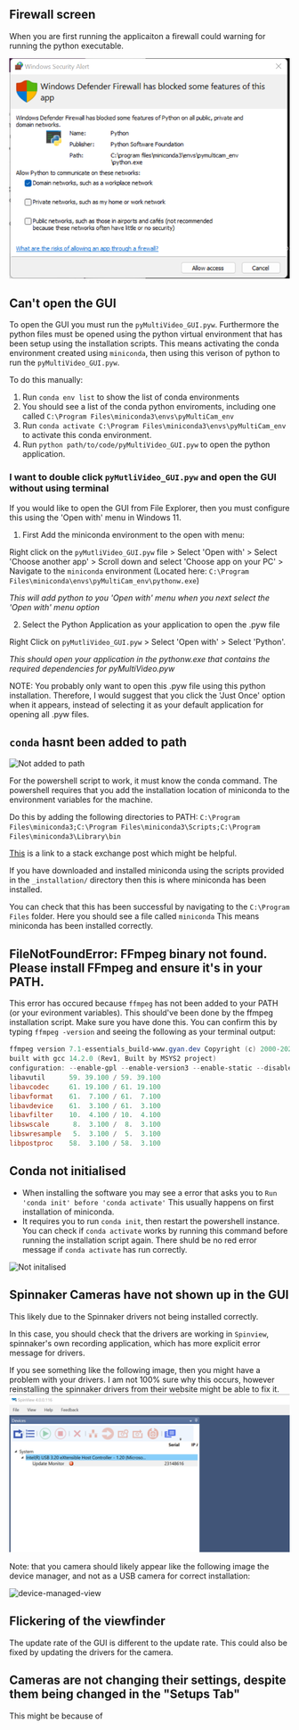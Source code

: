 ## Firewall screen 

When you are first running the applicaiton a firewall could warning for running the python executable.

![fire-wall-screen](/media/python-firewall.png)



## Can't open the GUI

To open the GUI you must run the   `pyMultiVideo_GUI.pyw`. Furthermore the python files must be opened using the python virtual environment that has been setup using the installation scripts. This means activating the conda environment created using `miniconda`, then using this verison of python to run the `pyMultiVideo_GUI.pyw`.


To do this manually: 


1. Run `conda env list` to show the list of conda environments 
2. You should see a list of the conda python enviroments, including one called `C:\Program Files\miniconda3\envs\pyMultiCam_env`
3. Run `conda activate C:\Program Files\miniconda3\envs\pyMultiCam_env` to activate this conda environment. 
4. Run `python path/to/code/pyMultiVideo_GUI.pyw` to open the python application. 


### I want to double click `pyMutliVideo_GUI.pyw` and open the GUI without using terminal

If you would like to open the GUI from File Explorer, then you must configure this using the 'Open with' menu in Windows 11.

1. First Add the miniconda environment to the open with menu:

Right click on the `pyMutliVideo_GUI.pyw` file > Select 'Open with' > Select 'Choose another app' > Scroll down and select 'Choose app on your PC' > Navigate to the `miniconda` environment (Located here: `C:\Program Files\miniconda\envs\pyMultiCam_env\pythonw.exe`)

*This will add python to you 'Open with' menu when you next select the 'Open with' menu option*

2. Select the Python Application as your application to open the .pyw file


Right Click on `pyMutliVideo_GUI.pyw` > Select 'Open with' > Select 'Python'.

*This should open your application in the pythonw.exe that contains the required dependencies for pyMultiVideo.pyw*

NOTE: You probably only want to open this .pyw file using this python installation. Therefore, I would suggest that you click the 'Just Once' option when it appears, instead of selecting it as your default application for opening all .pyw files. 

## `conda` hasnt been added to path

![Not added to path](/media/conda-not-added-to-path.png)

For the powershell script to work, it must know the conda command. The powershell requires that you add the installation location of miniconda to the environment variables for the machine.

Do this by adding the following directories to PATH: `C:\Program Files\miniconda3;C:\Program Files\miniconda3\Scripts;C:\Program Files\miniconda3\Library\bin`

[This](https://stackoverflow.com/questions/44597662/conda-command-is-not-recognized-on-windows-10) is a link to a stack exchange post which might be helpful.


If you have downloaded and installed miniconda using the scripts provided in the `_installation/` directory then this is where miniconda has been installed. 

You can check that this has been successful by navigating to the `C:\Program Files` folder. Here you should see a file called `miniconda` This means miniconda has been installed correctly.

## FileNotFoundError: FFmpeg binary not found. Please install FFmpeg and ensure it's in your PATH.

This error has occured because `ffmpeg` has not been added to your PATH (or your evironment variables). This should've been done by the ffmpeg installation script. Make sure you have done this. You can confirm this by typing `ffmpeg -version` and seeing the following as your terminal output:

```powershell
ffmpeg version 7.1-essentials_build-www.gyan.dev Copyright (c) 2000-2024 the FFmpeg developers
built with gcc 14.2.0 (Rev1, Built by MSYS2 project)
configuration: --enable-gpl --enable-version3 --enable-static --disable-w32threads --disable-autodetect --enable-fontconfig --enable-iconv --enable-gnutls --enable-libxml2 --enable-gmp --enable-bzlib --enable-lzma --enable-zlib --enable-libsrt --enable-libssh --enable-libzmq --enable-avisynth --enable-sdl2 --enable-libwebp --enable-libx264 --enable-libx265 --enable-libxvid --enable-libaom --enable-libopenjpeg --enable-libvpx --enable-mediafoundation --enable-libass --enable-libfreetype --enable-libfribidi --enable-libharfbuzz --enable-libvidstab --enable-libvmaf --enable-libzimg --enable-amf --enable-cuda-llvm --enable-cuvid --enable-dxva2 --enable-d3d11va --enable-d3d12va --enable-ffnvcodec --enable-libvpl --enable-nvdec --enable-nvenc --enable-vaapi --enable-libgme --enable-libopenmpt --enable-libopencore-amrwb --enable-libmp3lame --enable-libtheora --enable-libvo-amrwbenc --enable-libgsm --enable-libopencore-amrnb --enable-libopus --enable-libspeex --enable-libvorbis --enable-librubberband
libavutil      59. 39.100 / 59. 39.100
libavcodec     61. 19.100 / 61. 19.100
libavformat    61.  7.100 / 61.  7.100
libavdevice    61.  3.100 / 61.  3.100
libavfilter    10.  4.100 / 10.  4.100
libswscale      8.  3.100 /  8.  3.100
libswresample   5.  3.100 /  5.  3.100
libpostproc    58.  3.100 / 58.  3.100
```
 


## Conda not initialised

- When installing the software you may see a error that asks you to `Run 'conda init' before 'conda activate'` This usually happens on first installation of miniconda. 
- It requires you to run `conda init`, then restart the powershell instance. You can check if `conda activate` works by running this command before running the installation script again. There shuld be no red error message if `conda activate` has run correctly. 

![Not initalised](/media/conda-not-initialised.png)

## Spinnaker Cameras have not shown up in the GUI 

This likely due to the Spinnaker drivers not being installed correctly. 

In this case, you should check that the drivers are working in `Spinview`, spinnaker's own recording application, which has more explicit error message for drivers. 

If you see something like the following image, then you might have a problem with your drivers. I am not 100% sure why this occurs, however reinstalling the spinnaker drivers from their website might be able to fix it. 
![bad drivers](/media/driver-problem.png) 

Note: that you camera should likely appear like the following image the device manager, and not as a USB camera for correct installation: 

![device-managed-view](/media/flir-camera-drivers-view.png)

## Flickering of the viewfinder

The update rate of the GUI is different to the update rate. This could also be fixed by updating the drivers for the camera.


## Cameras are not changing their settings, despite them being changed in the "Setups Tab"

This might be because of 
